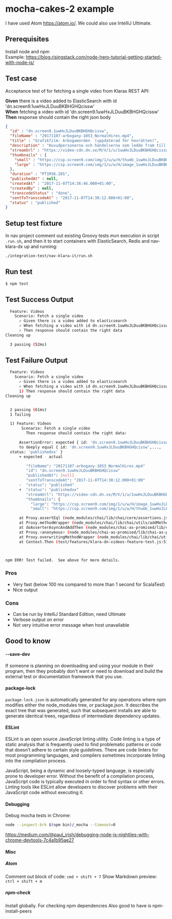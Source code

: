 
# mocha-cakes-2 example
I have used Atom https://atom.io/. We could also use IntelliJ Ultimate.

## Prerequisites ##
Install node and npm  
Example:
https://blog.risingstack.com/node-hero-tutorial-getting-started-with-node-js/

## Test case ##
Acceptance test of for fetching a single video from Klaras REST API:   
 
<b>Given</b> there is a video added to ElasticSearch with id 'dn.screen9.1uwHxJLDuuBKBHGHQcissw'  
<b>When</b> fetching a video with id 'dn.screen9.1uwHxJLDuuBKBHGHQcissw'  
<b>Then</b> response should contain the right json body  

```json
{
  "id" : "dn.screen9.1uwHxJLDuuBKBHGHQcissw",
  "fileName" : "20171107-arbogany-1053_NormalHires.mp4",
  "title" : "Grafikfilm: Arbogamorden  (uppdaterad för hovrätten)",
  "description" : "Huvudpersonerna och händelserna som ledde fram till rättegången och dom mot den 42:åriga kvinnan och hennes pojkvän. Nu prövas målet i Svea Hovrätt",
  "streamUrl" : "https://video-cdn.dn.se/M/V/1/u/1uwHxJLDuuBKBHGHQcissw_360p_h264h.mp4?v=1&token=0ed558211ccafe3db4784",
  "thumbnails" : {
    "small" : "https://csp.screen9.com/img/1/u/w/H/thumb_1uwHxJLDuuBKBHGHQcissw/8.jpg",
    "large" : "https://csp.screen9.com/img/1/u/w/H/image_1uwHxJLDuuBKBHGHQcissw/8.jpg"
  },
  "duration" : "PT1M36.28S",
  "publishedAt" : null,
  "createdAt" : "2017-11-07T14:36:46.000+01:00",
  "createdBy" : null,
  "transcodeStatus" : "done",
  "sentToTranscodeAt" : "2017-11-07T14:38:12.000+01:00",
  "status" : "published"
}
```

## Setup test fixture ##
In nav project comment out existing Groovy tests mvn execution in script `.run.sh`, and then it to start containers with ElasticSearch, Redis and nav-klara-dx up and running:
```sh
./integration-test/nav-klara-it/run.sh
```

## Run test ##
```sh
$ npm test
```

## Test Success Output
```sh
  Feature: Videos
    Scenario: Fetch a single video
      ✓ Given there is a video added to elasticsearch
      ✓ When fetching a video with id dn.screen9.1uwHxJLDuuBKBHGHQcissw/ from nav-klara-dn
      ✓ Then response should contain the right data
Cleaning up

  3 passing (52ms)
```

## Test Failure Output
```sh
  Feature: Videos
    Scenario: Fetch a single video
      ✓ Given there is a video added to elasticsearch
      ✓ When fetching a video with id dn.screen9.1uwHxJLDuuBKBHGHQcissw/ from nav-klara-dn
      1) Then response should contain the right data
Cleaning up


  2 passing (61ms)
  1 failing

  1) Feature: Videos
       Scenario: Fetch a single video
         Then response should contain the right data:

      AssertionError: expected { id: 'dn.screen9.1uwHxJLDuuBKBHGHQcissw',...,status: 'published' } 
      to deeply equal { id: 'dn.screen9.1uwHxJLDuuBKBHGHQcissw',...,
  status: 'publishedxx' }
      + expected - actual

         "fileName": "20171107-arbogany-1053_NormalHires.mp4"
         "id": "dn.screen9.1uwHxJLDuuBKBHGHQcissw"
         "publishedAt": [null]
         "sentToTranscodeAt": "2017-11-07T14:38:12.000+01:00"
      -  "status": "published"
      +  "status": "publishedxx"
         "streamUrl": "https://video-cdn.dn.se/M/V/1/u/1uwHxJLDuuBKBHGHQcissw_360p_h264h.mp4?v=1&token=0ed558211ccafe3db4784"
         "thumbnails": {
           "large": "https://csp.screen9.com/img/1/u/w/H/image_1uwHxJLDuuBKBHGHQcissw/8.jpg"
           "small": "https://csp.screen9.com/img/1/u/w/H/thumb_1uwHxJLDuuBKBHGHQcissw/8.jpg"

      at Proxy.assertEql (node_modules/chai/lib/chai/core/assertions.js:1080:10)
      at Proxy.methodWrapper (node_modules/chai/lib/chai/utils/addMethod.js:57:25)
      at doAsserterAsyncAndAddThen (node_modules/chai-as-promised/lib/chai-as-promised.js:289:22)
      at Proxy.<anonymous> (node_modules/chai-as-promised/lib/chai-as-promised.js:255:20)
      at Proxy.overwritingMethodWrapper (node_modules/chai/lib/chai/utils/overwriteMethod.js:78:33)
      at Context.Then (test/features/klara-dn-videos-feature-test.js:51:23)



npm ERR! Test failed.  See above for more details.
```

### Pros
+ Very fast (below 100 ms compared to more than 1 second for ScalaTest)
+ Nice output
 
### Cons
- Can be run by IntelliJ Standard Edition, need Ultimate
- Verbose output on error
- Not very intuitive error message when host unavailable


## Good to know ##

#### --save-dev ####
If someone is planning on downloading and using your module in their program, then they probably don't want or need to download and build the external test or documentation framework that you use.

#### package-lock ####
`package-lock.json` is automatically generated for any operations where npm modifies either the node_modules tree, or package.json. It describes the exact tree that was generated, such that subsequent installs are able to generate identical trees, regardless of intermediate dependency updates.

#### ESLint ####
ESLint is an open source JavaScript linting utility. Code linting is a type of static analysis that is frequently used to find problematic patterns or code that doesn’t adhere to certain style guidelines. There are code linters for most programming languages, and compilers sometimes incorporate linting into the compilation process.

JavaScript, being a dynamic and loosely-typed language, is especially prone to developer error. Without the benefit of a compilation process, JavaScript code is typically executed in order to find syntax or other errors. Linting tools like ESLint allow developers to discover problems with their JavaScript code without executing it.

#### Debugging ####
Debug mocha tests in Chrome:
```sh
node --inspect-brk $(npm bin)/_mocha --timeout=0
```
https://medium.com/@paul_irish/debugging-node-js-nightlies-with-chrome-devtools-7c4a1b95ae27

#### Misc ####
##### Atom #####
Comment out block of code: `cmd + shift + 7`
Show Markdown preview: `ctrl + shift + m`

##### npm-check #####
Install globally. For checking npm dependencies
Also good to have is npm-install-peers
